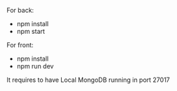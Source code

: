 For back:
- npm install
- npm start

For front:
- npm install
- npm run dev

It requires to have Local MongoDB running in port 27017
